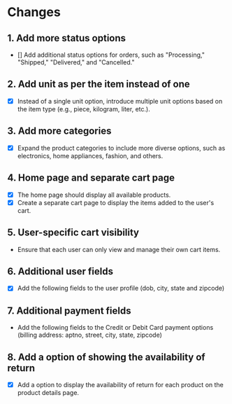 # Changes

## 1. Add more status options
 - [] Add additional status options for orders, such as "Processing," "Shipped," "Delivered," and "Cancelled."

## 2. Add unit as per the item instead of one
- [X] Instead of a single unit option, introduce multiple unit options based on the item type (e.g., piece, kilogram, liter, etc.).

## 3. Add more categories
- [X] Expand the product categories to include more diverse options, such as electronics, home appliances, fashion, and others.

## 4. Home page and separate cart page
- [X] The home page should display all available products.
- [X] Create a separate cart page to display the items added to the user's cart.

## 5. User-specific cart visibility
- Ensure that each user can only view and manage their own cart items.

## 6. Additional user fields
- [X] Add the following fields to the user profile (dob, city, state and zipcode)

## 7. Additional payment fields
- Add the following fields to the Credit or Debit Card payment options (billing address: aptno, street, city, state, zipcode)

## 8. Add a option of showing the availability of return
- [X] Add a option to display the availability of return for each product on the product details page.